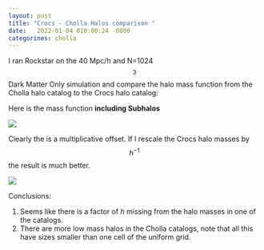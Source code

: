 ```yaml
---
layout: post
title: "Crocs - Cholla Halos comparison "
date:   2022-01-04 010:00:24 -0800
categorines: cholla
---
```


I ran Rockstar on the 40 Mpc/h and N=1024$$^3$$ Dark Matter Only simulation and compare the halo mass function from the Cholla halo catalog to the Crocs halo catalog:

Here is the mass function **including Subhalos**

<img src="{{ site.url }}assets/images/crocs_comparison/mass_function_comparison_crocs_raw.png">


Clearly the is a multiplicative offset. If I rescale the Crocs halo masses by $$h^{-1}$$ the result is much better.

<img src="{{ site.url }}assets/images/crocs_comparison/mass_function_comparison.png">




<!-- Now I exclude the subhalos from both catalogs, the result is below: 
<img src="{{ site.url }}assets/images/crocs_comparison/mass_function_comparison_nosubhalos.png"> -->


Conclusions:

1. Seems like there is a factor of $h$ missing from the halo masses in one of the catalogs.
2. There are more low mass halos in the Cholla catalogs, note that all this have sizes smaller than one cell of the uniform grid. 


